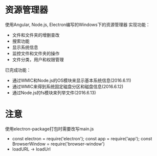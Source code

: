 # 资源管理器
  使用Angular, Node.js, Electron编写的Windows下的资源管理器
  实现功能：
  - 文件和文件夹的增删查改
  - 搜索功能
  - 显示系统信息
  - 监控文件和文件夹的操作
  - 文件分类，用户和权限管理

  已完成功能：
  - 通过WMIC和Node.js的OS模块来显示基本系统信息(2016.6.11)
  - 通过WMIC来得到系统固定磁盘分区和磁盘信息(2016.6.12)
  - 通过Node.js的fs模块来列举文件(2016.6.13)

# 注意
  使用electron-package打包时需要改写main.js
  - const electron = require('electron');
    const app = require('app');
    const BrowserWindow = require('browser-window')
  - loadURL -> loadUrl
